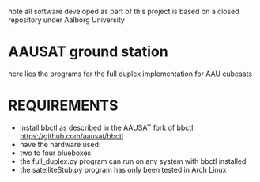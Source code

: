 note all software developed as part of this project is based on a closed repository under Aalborg University
# AAUSAT ground station
here lies the programs for the full duplex implementation for AAU cubesats
# REQUIREMENTS
- install bbctl as described in the AAUSAT fork of bbctl: https://github.com/aausat/bbctl
- have the hardware used:
- two to four blueboxes
- the full_duplex.py program can run on any system with bbctl installed
- the satelliteStub.py program has only been tested in Arch Linux
